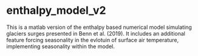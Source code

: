 # enthalpy_model_v2

This is a matlab version of the enthalpy based numerical model simulating glaciers surges presented in Benn et al. (2019). It includes an additional feature forcing seasonality in the evlotuin of surface air temperature, implementing seasonality within the model.
